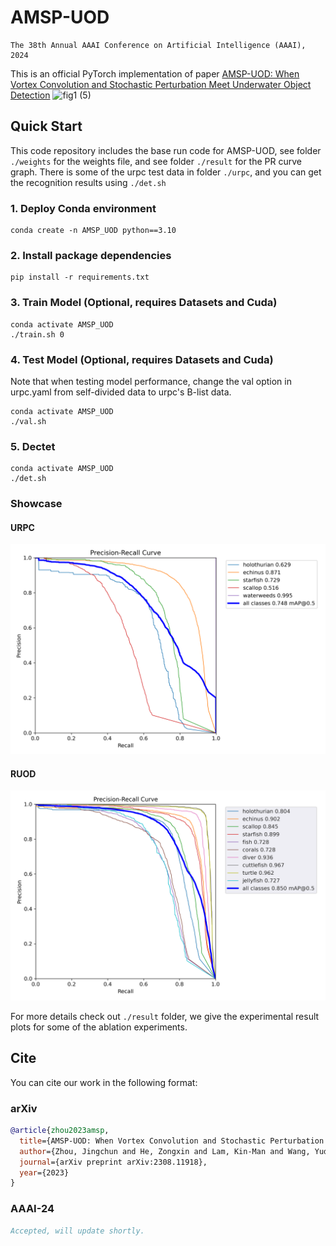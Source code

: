 # AMSP-UOD
```
The 38th Annual AAAI Conference on Artificial Intelligence (AAAI), 2024
```
This is an official PyTorch implementation of paper [AMSP-UOD: When Vortex Convolution and Stochastic Perturbation Meet Underwater Object Detection](https://arxiv.org/abs/2308.11918)
![fig1 (5)](https://github.com/Hikari0608/Underwater-object-detection/assets/88725956/b719e189-a34e-474f-af61-f9c1cad7220b)

## Quick Start

This code repository includes the base run code for AMSP-UOD, see folder `./weights` for the weights file, and see folder `./result` for the PR curve graph. There is some of the urpc test data in folder `./urpc`, and you can get the recognition results using `./det.sh`

### 1. Deploy Conda environment
```Command Line
conda create -n AMSP_UOD python==3.10
```

### 2. Install package dependencies
```Command Line
pip install -r requirements.txt
```

### 3. Train Model (Optional, requires Datasets and Cuda)
```Command Line
conda activate AMSP_UOD
./train.sh 0
```

### 4. Test Model (Optional, requires Datasets and Cuda)
Note that when testing model performance, change the val option in urpc.yaml from self-divided data to urpc's B-list data.
```Command Line
conda activate AMSP_UOD
./val.sh
```

### 5. Dectet
```Command Line
conda activate AMSP_UOD
./det.sh
```

### Showcase

#### URPC
![img1](./result/Traditional-NMS/URPC-Ours_AMSP_UOD.png)
#### RUOD
![img2](./result/Traditional-NMS/RUOD-Ours_AMSP_UOD.png)

For more details check out `./result` folder, we give the experimental result plots for some of the ablation experiments.

## Cite
You can cite our work in the following format:

### arXiv
```bibtex
@article{zhou2023amsp,
  title={AMSP-UOD: When Vortex Convolution and Stochastic Perturbation Meet Underwater Object Detection},
  author={Zhou, Jingchun and He, Zongxin and Lam, Kin-Man and Wang, Yudong and Zhang, Weishi and Guo, ChunLe and Li, Chongyi},
  journal={arXiv preprint arXiv:2308.11918},
  year={2023}
}
```

### AAAI-24
```bibtex
Accepted, will update shortly.
```
